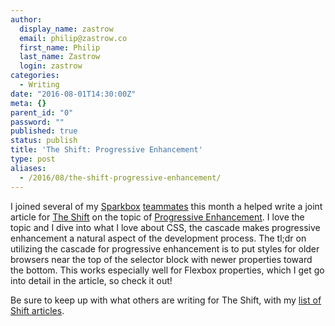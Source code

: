 ```yaml
---
author:
  display_name: zastrow
  email: philip@zastrow.co
  first_name: Philip
  last_name: Zastrow
  login: zastrow
categories:
  - Writing
date: "2016-08-01T14:30:00Z"
meta: {}
parent_id: "0"
password: ""
published: true
status: publish
title: 'The Shift: Progressive Enhancement'
type: post
aliases:
  - /2016/08/the-shift-progressive-enhancement/
---
```

<p>I joined several of my <a href="https://seesparkbox.com/">Sparkbox</a> <a href="https://seesparkbox.com/team">teammates</a> this month a helped write a joint article for <a href="https://twitter.com/startYourShift">The Shift</a> on the topic of <a href="https://seesparkbox.com/foundry/Progressive_Enhancement_Is_A_Team_Sport">Progressive Enhancement</a>. I love the topic and I dive into what I love about CSS, the cascade makes progressive enhancement a natural aspect of the development process. The tl;dr on utilizing the cascade for progressive enhancement is to put styles for older browsers near the top of the selector block with newer properties toward the bottom. This works especially well for Flexbox properties, which I get go into detail in the article, so check it out!</p>
<p>Be sure to keep up with what others are writing for The Shift, with my <a href="/the-shift/">list of Shift articles</a>.</p>
